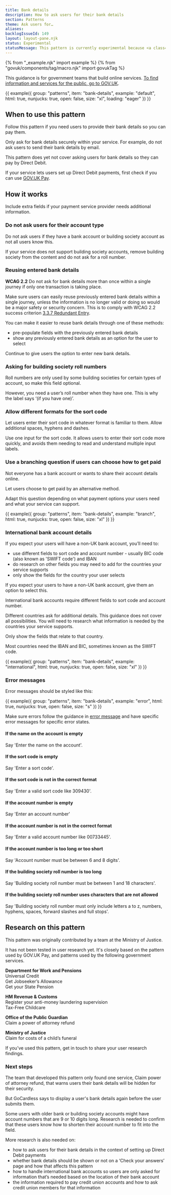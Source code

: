 ```yaml
---
title: Bank details
description: How to ask users for their bank details
section: Patterns
theme: Ask users for…
aliases:
backlogIssueId: 149
layout: layout-pane.njk
status: Experimental
statusMessage: This pattern is currently experimental because <a class="govuk-link" href="#next-steps">more research</a> is needed to validate it.
---
```


{% from "_example.njk" import example %}
{% from "govuk/components/tag/macro.njk" import govukTag %}

This guidance is for government teams that build online services. [To find information and services for the public, go to GOV.UK](https://www.gov.uk/).

{{ example({ group: "patterns", item: "bank-details", example: "default", html: true, nunjucks: true, open: false, size: "xl", loading: "eager" }) }}

## When to use this pattern

Follow this pattern if you need users to provide their bank details so you can pay them.

Only ask for bank details securely within your service. For example, do not ask users to send their bank details by email.

This pattern does yet not cover asking users for bank details so they can pay by Direct Debit.

If your service lets users set up Direct Debit payments, first check if you can use [GOV.UK Pay](https://www.payments.service.gov.uk/direct-debit/).

## How it works

Include extra fields if your payment service provider needs additional information.

### Do not ask users for their account type

Do not ask users if they have a bank account or building society account as not all users know this.

If your service does not support building society accounts, remove building society from the content and do not ask for a roll number.

### Reusing entered bank details

<strong class="govuk-tag govuk-tag--grey">WCAG 2.2</strong> Do not ask for bank details more than once within a single journey if only one transaction is taking place.

Make sure users can easily reuse previously entered bank details within a single journey, unless the information is no longer valid or doing so would be a major safety or security concern. This is to comply with WCAG 2.2 success criterion [3.3.7 Redundant Entry](https://www.w3.org/WAI/WCAG22/Understanding/redundant-entry.html).

You can make it easier to reuse bank details through one of these methods:

- pre-populate fields with the previously entered bank details
- show any previously entered bank details as an option for the user to select

Continue to give users the option to enter new bank details.

### Asking for building society roll numbers

Roll numbers are only used by some building societies for certain types of account, so make this field optional.

However, you need a user’s roll number when they have one. This is why the label says ‘(if you have one)’.

### Allow different formats for the sort code

Let users enter their sort code in whatever format is familiar to them. Allow additional spaces, hyphens and dashes.

Use one input for the sort code. It allows users to enter their sort code more quickly, and avoids them needing to read and understand multiple input labels.

### Use a branching question if users can choose how to get paid

Not everyone has a bank account or wants to share their account details online.

Let users choose to get paid by an alternative method.

Adapt this question depending on what payment options your users need and what your service can support.

{{ example({ group: "patterns", item: "bank-details", example: "branch", html: true, nunjucks: true, open: false, size: "xl" }) }}

### International bank account details

If you expect your users will have a non-UK bank account, you’ll need to:

- use different fields to sort code and account number - usually BIC code (also known as 'SWIFT code') and IBAN
- do research on other fields you may need to add for the countries your service supports
- only show the fields for the country your user selects

If you expect your users to have a non-UK bank account, give them an option to select this.

International bank accounts require different fields to sort code and account number.

Different countries ask for additional details. This guidance does not cover all possibilities. You will need to research what information is needed by the countries your service supports.

Only show the fields that relate to that country.

Most countries need the IBAN and BIC, sometimes known as the SWIFT code.

{{ example({ group: "patterns", item: "bank-details", example: "international", html: true, nunjucks: true, open: false, size: "xl" }) }}

### Error messages

Error messages should be styled like this:

{{ example({ group: "patterns", item: "bank-details", example: "error", html: true, nunjucks: true, open: false, size: "s" }) }}

Make sure errors follow the guidance in [error message](/components/error-message/) and have specific error messages for specific error states.

#### If the name on the account is empty

Say 'Enter the name on the account'.

#### If the sort code is empty

Say 'Enter a sort code'.

#### If the sort code is not in the correct format

Say 'Enter a valid sort code like 309430'.

#### If the account number is empty

Say 'Enter an account number'

#### If the account number is not in the correct format

Say 'Enter a valid account number like 00733445'.

#### If the account number is too long or too short

Say 'Account number must be between 6 and 8 digits'.

#### If the building society roll number is too long

Say 'Building society roll number must be between 1 and 18 characters'.

#### If the building society roll number uses characters that are not allowed

Say 'Building society roll number must only include letters a to z, numbers, hyphens, spaces, forward slashes and full stops'.

## Research on this pattern

This pattern was originally contributed by a team at the Ministry of Justice.

It has not been tested in user research yet. It's closely based on the pattern used by GOV.UK Pay, and patterns used by the following government services.

**Department for Work and Pensions**<br>
Universal Credit<br>
Get Jobseeker’s Allowance<br>
Get your State Pension

**HM Revenue & Customs**<br>
Register your anti-money laundering supervision<br>
Tax-Free Childcare

**Office of the Public Guardian**<br>
Claim a power of attorney refund

**Ministry of Justice**<br>
Claim for costs of a child’s funeral

If you’ve used this pattern, get in touch to share your user research findings.

### Next steps

The team that developed this pattern only found one service, Claim power of attorney refund, that warns users their bank details will be hidden for their security.

But GoCardless says to display a user's bank details again before the user submits them.

Some users with older bank or building society accounts might have account numbers that are 9 or 10 digits long. Research is needed to confirm that these users know how to shorten their account number to fit into the field.

More research is also needed on:

- how to ask users for their bank details in the context of setting up Direct Debit payments
- whether bank details should be shown or not on a ‘Check your answers’ page and how that affects this pattern
- how to handle international bank accounts so users are only asked for information that’s needed based on the location of their bank account
- the information required to pay credit union accounts and how to ask credit union members for that information
